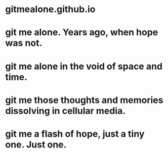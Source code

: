 # gitmealone.github.io
# git me alone. Years ago, when hope was not.
# git me alone in the void of space and time.
# git me those thoughts and memories dissolving in cellular media.
# git me a flash of hope, just a tiny one. Just one.
